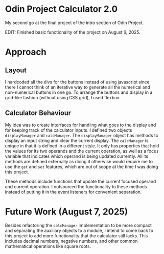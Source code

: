 # Odin Project Calculator 2.0

My second go at the final project of the intro section of Odin Project.

EDIT: Finished basic functionality of the project on August 6, 2025.


# Approach

## Layout
I hardcoded all the divs for the buttons instead of using javascript since there I cannot think of an iterative way to generate all the numerical and non-numerical buttons in one go. To arrange the buttons and display in a grid-like fashion (without using CSS grid), I used flexbox.

## Calculator Behaviour
My idea was to create interfaces for handling what goes to the display and for keeping track of the calculator inputs. I defined two objects `displayManager` and `calcManager`. The `displayManager` object has methods to display an input string and clear the current display. The `calcManager` is unique in that it is defined in a different style. It only has properties that hold the values for its two operands and the current operation, as well as a focus variable that indicates which operand is being updated currently. All its methods are defined externally as doing it otherwise would require me to use the `get` and `set` features, which are out of scope at the time I was doing this project.

These methods include functions that update the current focused operand and current operation. I outsourced the functionality to these methods instead of putting it in the event listeners for convenient separation. 


# Future Work (August 7, 2025)

Besides refactoring the `calcManager` implementation to be more compact and separating the auxiliary objects to a module, I intend to come back to this project to add more functionality that the calculator still lacks. This includes decimal numbers, negative numbers, and other common mathematical operations like square roots.
